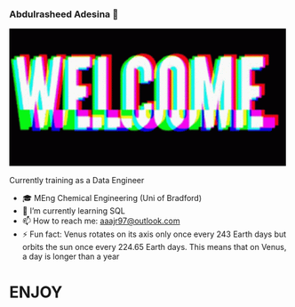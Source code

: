 ### Abdulrasheed Adesina 👋  

![](welcome.gif)

Currently training as a Data Engineer

- 🎓 MEng Chemical Engineering (Uni of Bradford)
- 🌱 I’m currently learning SQL
- 📫 How to reach me: aaajr97@outlook.com
- ⚡ Fun fact: Venus rotates on its axis only once every 243 Earth days but orbits the sun once every 224.65 Earth days. This means that on Venus, a day is longer than a year

# __ENJOY__
